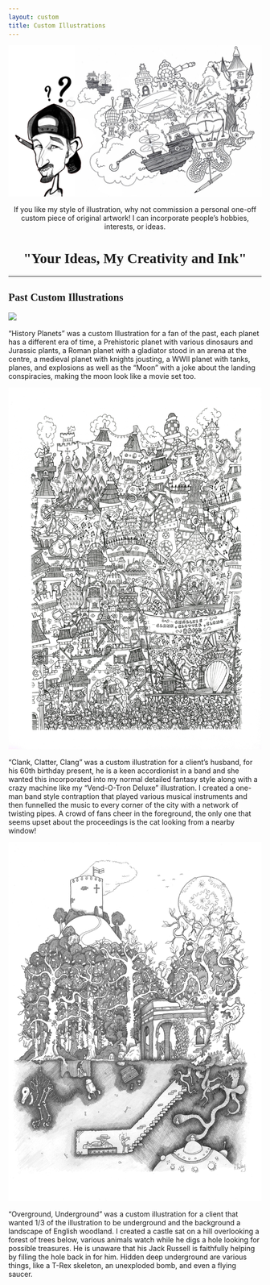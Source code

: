 ```yaml
---
layout: custom
title: Custom Illustrations
---
```


<img src="/images/custom/Custom.jpg" class="fit image">

<center><p>If you like my style of illustration, why not commission a personal one-off custom piece of original artwork! I can incorporate people’s hobbies, interests, or ideas.</p>

<h1 style="font-family: baveuse;">"Your Ideas, My Creativity and Ink"</h1></center>

<hr>

<h2 style="font-family: baveuse;">Past Custom Illustrations</h2>

<div class="row">
	<section class="4u 12u(small)">
		<a href="/custom/history_planets.html"><img src="/images/portfolio/fullwidth/HistoryPlanets.jpg" class="fit image"></a>
	</section>
	<section class="8u 12u(small)">
		<p>“History Planets” was a custom Illustration for a fan of the past, each planet has a different era of time, a Prehistoric planet with various dinosaurs and Jurassic plants, a Roman planet with a gladiator stood in an arena at the centre, a medieval planet with knights jousting, a WWII planet with tanks, planes, and explosions as well as the “Moon” with a joke about the landing conspiracies, making the moon look like a movie set too.</p>
	</section>
</div>

<div class="row">
	<section class="4u 12u(small)">
		<a href="/custom/clank_clatter_clang.html"><img src="/images/portfolio/fullwidth/ClankClatterClang10m.jpg" class="fit image"></a>
	</section>
	<section class="8u 12u(small)">
		<p>“Clank, Clatter, Clang” was a custom illustration for a client’s husband, for his 60th birthday present, he is a keen accordionist in a band and she wanted this incorporated into my normal detailed fantasy style along with a crazy machine like my “Vend-O-Tron Deluxe” illustration. I created a one-man band style contraption that played various musical instruments and then funnelled the music to every corner of the city with a network of twisting pipes. A crowd of fans cheer in the foreground, the only one that seems upset about the proceedings is the cat looking from a nearby window!</p>
	</section>
</div>

<div class="row">
	<section class="4u 12u(small)">
		<a href="/custom/under_overground.html"><img src="/images/portfolio/fullwidth/Underground, Overground.jpg" class="fit image"></a>
	</section>
	<section class="8u 12u(small)">
		<p>“Overground, Underground” was a custom illustration for a client that wanted 1/3 of the illustration to be underground and the background a landscape of English woodland. I created a castle sat on a hill overlooking a forest of trees below, various animals watch while he digs a hole looking for possible treasures. He is unaware that his Jack Russell is faithfully helping by filling the hole back in for him. Hidden deep underground are various things, like a T-Rex skeleton, an unexploded bomb, and even a flying saucer.</p>
	</section>
</div>
